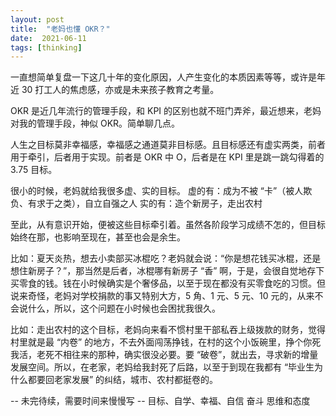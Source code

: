 ```yaml
---
layout: post
title:  "老妈也懂 OKR？"
date:  2021-06-11
tags: [thinking]
---
```


一直想简单复盘一下这几十年的变化原因，人产生变化的本质因素等等，或许是年近 30 打工人的焦虑感，亦或是未来孩子教育之考量。

OKR 是近几年流行的管理手段，和 KPI 的区别也就不班门弄斧，最近想来，老妈对我的管理手段，神似 OKR。简单聊几点。

人生之目标莫非幸福感，幸福感之通道莫非目标感。且目标感还有虚实两类，前者用于牵引，后者用于实现。前者是 OKR 中 O，后者是在 KPI 里是跳一跳勾得着的 3.75 目标。


很小的时候，老妈就给我很多虚、实的目标。
虚的有：成为不被 “卡”（被人欺负、有求于之类），自立自强之人
实的有：造个新房子，走出农村


至此，从有意识开始，便被这些目标牵引着。虽然各阶段学习成绩不怎的，但目标始终在那，也影响至现在，甚至也会是余生。

比如：夏天炎热，想去小卖部买冰棍吃？老妈就会说：“你是想花钱买冰棍，还是想住新房子？”，那当然是后者，冰棍哪有新房子 “香” 啊，于是，会很自觉地存下买零食的钱。钱在小时候确实是个奢侈品，以至于现在都没有买零食吃的习惯。但说来奇怪，老妈对学校捐款的事又特别大方，5 角、1 元、5 元、10 元的，从来不会说什么，所以，这个问题在小时候也会困扰我很久。

比如：走出农村的这个目标，老妈向来看不惯村里干部私吞上级拨款的财务，觉得村里就是最 “内卷” 的地方，不去外面闯荡挣钱，在村的这个小饭碗里，挣个你死我活，老死不相往来的那种，确实很没必要。要 “破卷”，就出去，寻求新的增量发展空间。所以，在老家，老妈给我封死了后路，以至于到现在我都有 “毕业生为什么都要回老家发展” 的纠结，城市、农村都挺卷的。


-- 未完待续，需要时间来慢慢写 --
目标、自学、幸福、自信
奋斗
思维和态度
